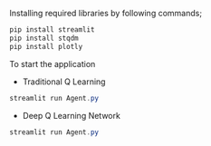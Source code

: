 Installing required libraries by following commands;
```powershell
pip install streamlit
pip install stqdm
pip install plotly
```
To start the application 
- Traditional Q Learning
```powershell
streamlit run Agent.py
```
- Deep Q Learning Network
```powershell
streamlit run Agent.py
```